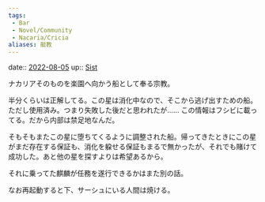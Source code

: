 ```yaml
---
tags:
 - Bar
 - Novel/Community
 - Nacaria/Cricia
aliases: 艇教
---
```


date:: [2022-08-05](../../../Daily_Note/2022-08-05.md)
up:: [Sist](Sist.md)

ナカリアそのものを楽園へ向かう船として奉る宗教。





半分くらいは正解してる。この星は消化中なので、そこから逃げ出すための船。ただし使用済み。つまり失敗した後だと思われたが……
この情報はフシビに載ってる。だから内部は禁足地なんだ。

そもそもまたこの星に堕ちてくるように調整された船。帰ってきたときにこの星がまだ存在する保証も、消化を躱せる保証もまるで無かったが、それでも賭けて成功した。あと他の星を探すよりは希望あるから。

それに乗ってた麒麟が任務を遂行できるかはまた別の話。

なお再起動すると下、サーシュにいる人間は焼ける。